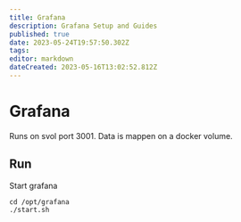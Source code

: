 ```yaml
---
title: Grafana
description: Grafana Setup and Guides
published: true
date: 2023-05-24T19:57:50.302Z
tags: 
editor: markdown
dateCreated: 2023-05-16T13:02:52.812Z
---
```


# Grafana
Runs on svol port 3001. Data is mappen on a docker volume.

## Run
Start grafana
```
cd /opt/grafana
./start.sh
```